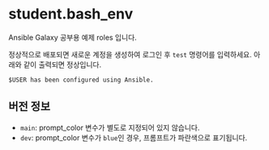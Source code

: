 # student.bash_env

Ansible Galaxy 공부용 예제 roles 입니다.

정상적으로 배포되면 새로운 계정을 생성하여 로그인 후 ```test``` 명령어를 입력하세요.
아래와 같이 출력되면 정상입니다.

```
$USER has been configured using Ansible.
```

## 버전 정보
- ```main```: prompt_color 변수가 별도로 지정되어 있지 않습니다.
- ```dev```: prompt_color 변수가 ```blue```인 경우, 프롬프트가 파란색으로 표기됩니다.
